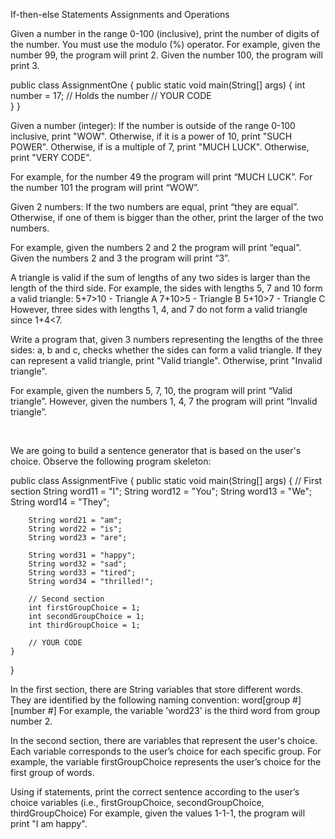 If-then-else Statements
Assignments and Operations

<!-- Assignment 1 -->
Given a number in the range 0-100 (inclusive), print the number of digits of the number.
You must use the modulo (%) operator.
For example, given the number 99, the program will print 2. Given the number 100, the program will print 3.

public class AssignmentOne {
	public static void main(String[] args) {
		int number = 17; 	// Holds the number
		// YOUR CODE		
	}
}

<!-- Assignment 2 -->
Given a number (integer): 
	If the number is outside of the range 0-100 inclusive, print "WOW".
	Otherwise, if it is a power of 10, print "SUCH POWER".
	Otherwise, if is a multiple of 7, print "MUCH LUCK".
	Otherwise, print "VERY CODE".

For example, for the number 49 the program will print “MUCH LUCK”.
For the number 101 the program will print “WOW”.

<!-- Assignment 3 -->
Given 2 numbers:
If the two numbers are equal, print “they are equal”.
Otherwise, if one of them is bigger than the other, print the larger of the two numbers.

For example, given the numbers 2 and 2 the program will print “equal”. Given the numbers 2 and 3 the program will print “3”.

<!-- Assignment 4 -->
A triangle is valid if the sum of lengths of any two sides is larger than the length of the third side. For example, the sides with lengths 5, 7 and 10 form a valid triangle:
5+7>10 - Triangle A
7+10>5 - Triangle B
5+10>7 - Triangle C
However, three sides with lengths 1, 4, and 7 do not form a valid triangle since 1+4<7.

Write a program that, given 3 numbers representing the lengths of the three sides: a, b and c, checks whether the sides can form a valid triangle.
If they can represent a valid triangle, print "Valid triangle". Otherwise, print "Invalid triangle".

For example, given the numbers 5, 7, 10, the program will print “Valid triangle”. However, given the numbers 1, 4, 7 the program will print “Invalid triangle”.

 
<!-- Assignment 5 -->
We are going to build a sentence generator that is based on the user's choice.
Observe the following program skeleton:

public class AssignmentFive {
	public static void main(String[] args) {
		// First section
		String word11 = "I";
		String word12 = "You";
		String word13 = "We";
		String word14 = "They";

		String word21 = "am";
		String word22 = "is";
		String word23 = "are";

		String word31 = "happy";
		String word32 = "sad";
		String word33 = "tired";
		String word34 = "thrilled!";

		// Second section
		int firstGroupChoice = 1;
		int secondGroupChoice = 1;
		int thirdGroupChoice = 1;

		// YOUR CODE		
	}
}

In the first section, there are String variables that store different words. They are identified by the following naming convention: word[group #][number #]
For example, the variable 'word23' is the third word from group number 2.

In the second section, there are variables that represent the user's choice.
Each variable corresponds to the user’s choice for each specific group. 
For example, the variable firstGroupChoice represents the user’s choice for the first group of words. 

Using if statements, print the correct sentence according to the user’s choice variables (i.e., firstGroupChoice, secondGroupChoice, thirdGroupChoice)
For example, given the values 1-1-1, the program will print "I am happy".
